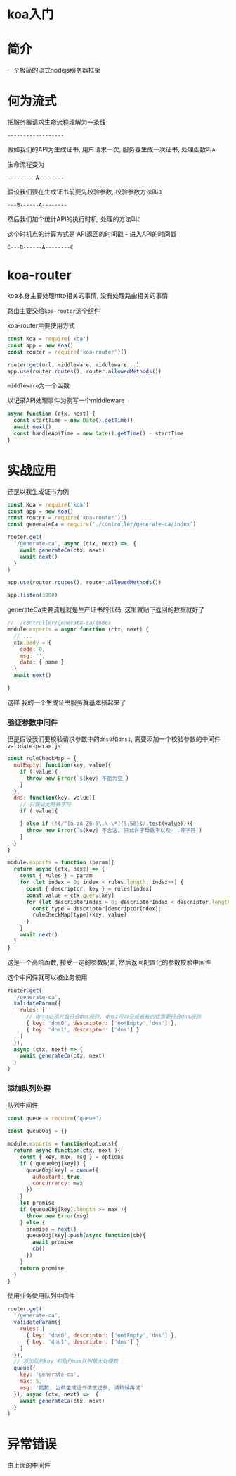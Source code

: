 # koa入门

# 简介

一个极简的流式nodejs服务器框架

# 何为流式

把服务器请求生命流程理解为一条线

`------------------`

假如我们的API为生成证书, 用户请求一次, 服务器生成一次证书, 处理函数叫`A`

生命流程变为

`---------A--------`

假设我们要在生成证书前要先校验参数, 校验参数方法叫`B`

`---B------A--------`

然后我们加个统计API的执行时机, 处理的方法叫`C`

这个时机点的计算方式是 API返回的时间戳 - 进入API的时间戳

`C---B------A--------C`

# koa-router

koa本身主要处理http相关的事情, 没有处理路由相关的事情

路由主要交给`koa-router`这个组件

koa-router主要使用方式

```javascript
const Koa = require('koa')
const app = new Koa()
const router = require('koa-router')()

router.get(url, middleware, middleware...)
app.use(router.routes(), router.allowedMethods())
```

`middleware`为一个函数

以记录API处理事件为例写一个middleware

```javascript
async function (ctx, next) {
  const startTime = new Date().getTime()
  await next()
  const handleApiTime = new Date().getTime() - startTime
}
```

# 实战应用

还是以我生成证书为例

```javascript
const Koa = require('koa')
const app = new Koa()
const router = require('koa-router')()
const generateCa = require('./controller/generate-ca/index')

router.get(
  '/generate-ca', async (ctx, next) =>  {
    await generateCa(ctx, next)
    await next()
  }
)

app.use(router.routes(), router.allowedMethods())

app.listen(3000)
```

generateCa主要流程就是生产证书的代码, 这里就贴下返回的数据就好了

```javascript
// ./controller/generate-ca/index
module.exports = async function (ctx, next) {
  // ...
  ctx.body = { 
    code: 0,
    msg: '',
    data: { name }
  }
  await next()

}
```

这样 我的一个生成证书服务就基本搭起来了

### 验证参数中间件

但是假设我们要校验请求参数中的`dns0`和`dns1`, 需要添加一个校验参数的中间件`validate-param.js`

```javascript
const ruleCheckMap = {
  notEmpty: function(key, value){
    if (!value){
      throw new Error(`${key} 不能为空`)
    }
  },
  dns: function(key, value){
    // 只保证无特殊字符
    if (!value){

    } else if (!(/^[a-zA-Z0-9\.\-\*]{5,50}$/.test(value))){
      throw new Error(`${key} 不合法, 只允许字母数字以及-_.等字符`)
    }
  }
}

module.exports = function (param){
  return async (ctx, next) => {
    const { rules } = param
    for (let index = 0; index < rules.length; index++) {
      const { descriptor, key } = rules[index]
      const value = ctx.query[key]
      for (let descriptorIndex = 0; descriptorIndex < descriptor.length; descriptorIndex++) {
        const type = descriptor[descriptorIndex];
        ruleCheckMap[type](key, value)
      }
    }
    await next()
  } 
}
```

这是一个高阶函数, 接受一定的参数配置, 然后返回配置化的参数校验中间件

这个中间件就可以被业务使用


```javascript
router.get(
  '/generate-ca', 
  validateParam({
    rules: [ 
      // dns0必须并且符合dns规则, dns1可以空或者有的话需要符合dns规则   
      { key: 'dns0', descriptor: ['notEmpty','dns'] }, 
      { key: 'dns1', descriptor: ['dns'] }
    ]
  }), 
  async (ctx, next) => {
    await generateCa(ctx, next)
  }
)
```

### 添加队列处理

队列中间件

```javascript
const queue = require('queue')

const queueObj = {}

module.exports = function(options){
  return async function(ctx, next ){
    const { key, max, msg } = options
    if (!queueObj[key]) {
      queueObj[key] = queue({
        autostart: true,
        concurrency: max
      })
    }
    let promise
    if (queueObj[key].length >= max ){
      throw new Error(msg)
    } else {
      promise = next()
      queueObj[key].push(async function(cb){
        await promise
        cb()
      })
    }
    return promise
  }  
}
```

使用业务使用队列中间件

```javascript
router.get(
  '/generate-ca',
  validateParam({
    rules: [ 
      { key: 'dns0', descriptor: ['notEmpty','dns'] }, 
      { key: 'dns1', descriptor: ['dns'] }
    ]
  }), 
  // 添加队列key 和执行max队列最大处理数
  queue({
    key: 'generate-ca',
    max: 5,
    msg: '抱歉, 当前生成证书请求过多, 请稍候再试'
  }), async (ctx, next) =>  {
    await generateCa(ctx, next)
  }
)
```

# 异常错误

由上面的中间件
